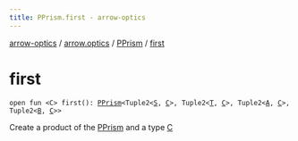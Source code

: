```yaml
---
title: PPrism.first - arrow-optics
---
```


[arrow-optics](../../index.html) / [arrow.optics](../index.html) / [PPrism](index.html) / [first](./first.html)

# first

`open fun <C> first(): `[`PPrism`](index.html)`<Tuple2<`[`S`](index.html#S)`, `[`C`](first.html#C)`>, Tuple2<`[`T`](index.html#T)`, `[`C`](first.html#C)`>, Tuple2<`[`A`](index.html#A)`, `[`C`](first.html#C)`>, Tuple2<`[`B`](index.html#B)`, `[`C`](first.html#C)`>>`

Create a product of the [PPrism](index.html) and a type [C](first.html#C)


